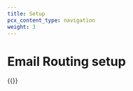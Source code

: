 ```yaml
---
title: Setup
pcx_content_type: navigation
weight: 3
---
```


# Email Routing setup

{{<directory-listing>}}